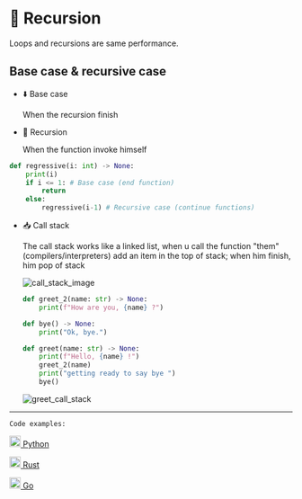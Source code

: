# 🔄 Recursion

Loops and recursions are same performance.

## Base case & recursive case

- ⬇️ Base case

    When the recursion finish

- 🔄 Recursion

    When the function invoke himself

```python
def regressive(i: int) -> None:
    print(i)
    if i <= 1: # Base case (end function)
        return
    else:
        regressive(i-1) # Recursive case (continue functions)
```

- 📥 Call stack

    The call stack works like a linked list, when u call the function "them"(compilers/interpreters) add an item in the top of stack; when him finish, him pop of stack

    ![call_stack_image](https://iq.opengenus.org/content/images/2019/04/r4.JPG)

    ```python
    def greet_2(name: str) -> None:
        print(f"How are you, {name} ?")

    def bye() -> None:
        print("Ok, bye.")
    ```

    ```python
    def greet(name: str) -> None:
        print(f"Hello, {name} !")
        greet_2(name)
        print("getting ready to say bye ")
        bye()
    ```

    ![greet_call_stack](https://imgur.com/tVWkGJv)

---

`Code examples:`

[<img src="https://cdn.jsdelivr.net/gh/devicons/devicon/icons/python/python-original.svg" width="20px" />
Python](./python/main.py)

[<img src="https://cdn.jsdelivr.net/gh/devicons/devicon/icons/rust/rust-plain.svg" width="20px"/>
Rust](./rust/src/lib.rs)

[<img src="https://cdn.jsdelivr.net/gh/devicons/devicon/icons/go/go-original.svg" width="20px"/>
Go](./go/main.go)